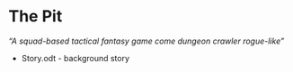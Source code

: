 # The Pit

*“A squad-based tactical fantasy game come dungeon crawler rogue-like”*

* Story.odt - background story
